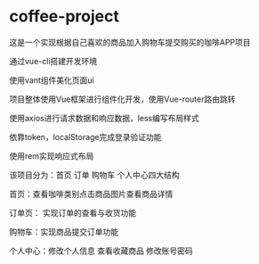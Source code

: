 # coffee-project

这是一个实现根据自己喜欢的商品加入购物车提交购买的咖啡APP项目

通过vue-cli搭建开发环境 

使用vant组件美化页面ui 

项目整体使用Vue框架进行组件化开发，使用Vue-router路由跳转   

使用axios进行请求数据和响应数据，less编写布局样式 

依靠token，localStorage完成登录验证功能 

使用rem实现响应式布局

该项目分为：首页 订单 购物车 个人中心四大结构

首页：查看咖啡类别点击商品图片查看商品详情

订单页： 实现订单的查看与收货功能

购物车：实现商品提交订单功能

个人中心：修改个人信息  查看收藏商品  修改账号密码

